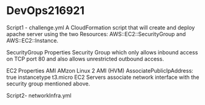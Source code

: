 # DevOps216921

Script1 - challenge.yml
A CloudFormation script that will create and deploy apache server using the two Resources: AWS::EC2::SecurityGroup and AWS::EC2::Instance.

SecurityGroup Properties
Security Group which only allows inbound access on TCP port 80 and also allows unrestricted outbound access.

EC2 Properties
AMI AMzon Linux 2 AMI (HVM)
AssociatePublicIpAddress: true
instancetype t3.micro
EC2 Servers associate network interface with the security group mentioned above.

Script2- networkInfra.yml